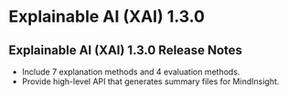 # Explainable AI (XAI) 1.3.0

## Explainable AI (XAI) 1.3.0 Release Notes

* Include 7 explanation methods and 4 evaluation methods.
* Provide high-level API that generates summary files for MindInsight.
